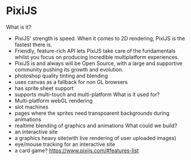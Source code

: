 # PixiJS
What is it?
- PixiJS' strength is speed. When it comes to 2D rendering, PixiJS is the fastest there is.
- Friendly, feature-rich API lets PixiJS take care of the fundamentals whilst you focus on producing incredible multiplatform experiences.
- PixiJS is and always will be Open Source, with a large and supportive community pushing its growth and evolution.
- photoshop quality tinting and blending
- uses canvas as a fallback for non GL browsers
- has sprite sheet support
- supports multi-touch and multi-platform
What is it used for?
- Multi-platform webGL rendering
- slot machines
- pages where the sprites need transpoarent backgrounds during animations
- realtime blending of graphics and animations
What could we build?
- an interactive site
- a graphics heavy site(with live rendering of user uploaded images)
- eye/mouse tracking for an interactive site
- a card game?
https://www.pixijs.com/#features-list